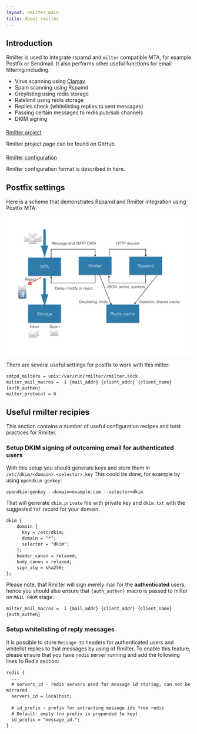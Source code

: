 ```yaml
---
layout: rmilter_main
title: About rmilter
---
```


## Introduction

Rmilter is used to integrate rspamd and `milter` compatible MTA, for example Postfix or Sendmail. It also performs other useful functions for email filtering including:

- Virus scanning using [Clamav](http://clamav.net)
- Spam scanning using Rspamd
- Greylisting using redis storage
- Ratelimit using redis storage
- Replies check (whitelisting replies to sent messages)
- Passing certain messages to redis pub/sub channels
- DKIM signing

<div>
    <div class="row" style="margin-top: 20px; margin-bottom: 20px;">
        <div class="col-sm-3 col-xs-12">
            <a class="btn btn-social btn-github btn-block" href="http://github.com/vstakhov/rmilter"><i class="fa fa-github"></i> Rmilter project</a>
        </div>
        <div class="col-sm-9 col-xs-12">
            <p>Rmilter project page can be found on GitHub.</p>
        </div>
    </div>
    <div class="row" style="margin-top: 20px; margin-bottom: 20px;">
        <div class="col-sm-3 col-xs-12">
            <a class="btn btn-social btn-primary btn-block" href="/rmilter/configuration.html"><i class="fa fa-file-text-o"></i> Rmilter configuration</a>
        </div>
        <div class="col-sm-9 col-xs-12">
            <p>Rmilter configuration format is described in here.</p>
        </div>
    </div>
</div>

## Postfix settings

Here is a scheme that demonstrates Rspamd and Rmilter integration using Postfix MTA:

<img class="img-responsive" src="/img/rspamd-schemes.007.png">

There are several useful settings for postfix to work with this milter:

    smtpd_milters = unix:/var/run/rmilter/rmilter.sock
    milter_mail_macros =  i {mail_addr} {client_addr} {client_name} {auth_authen}
    milter_protocol = 6

## Useful rmilter recipies

This section contains a number of useful configuration recipes and best practices for Rmilter.


### Setup DKIM signing of outcoming email for authenticated users

With this setup you should generate keys and store them in `/etc/dkim/<domain>.<selector>.key`
This could be done, for example by using `opendkim-genkey`:

    opendkim-genkey --domain=example.com --selector=dkim

That will generate `dkim.private` file with private key and `dkim.txt` with the suggested `TXT` record for your domain.

    dkim {
        domain {
          key = /etc/dkim;
          domain = "*";
          selector = "dkim";
        };
        header_canon = relaxed;
        body_canon = relaxed;
        sign_alg = sha256;
    };

Please note, that Rmilter will sign merely mail for the **authenticated** users, hence you should also ensure that `{auth_authen}` macro
is passed to milter on `MAIL FROM` stage:

    milter_mail_macros =  i {mail_addr} {client_addr} {client_name} {auth_authen}

### Setup whitelisting of reply messages

It is possible to store `Message-ID` headers for authenticated users and whitelist replies to that messages by using of Rmilter. To enable this
feature, please ensure that you have `redis` server running and add the following lines to Redis section:

    redis {
      ...
      # servers_id - redis servers used for message id storing, can not be mirrored
      servers_id = localhost;

      # id_prefix - prefix for extracting message ids from redis
      # Default: empty (no prefix is prepended to key)
      id_prefix = "message_id.";
    }
